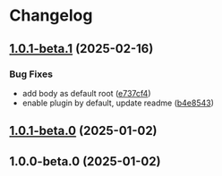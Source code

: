 # Changelog

## [1.0.1-beta.1](https://github.com/femundfilou/kirby-accessibility-check/compare/v1.0.1-beta.0...v1.0.1-beta.1) (2025-02-16)

### Bug Fixes

* add body as default root ([e737cf4](https://github.com/femundfilou/kirby-accessibility-check/commit/e737cf4cfa4fb1c1a62ea0f2b548bb84c32e3f25))
* enable plugin by default, update readme ([b4e8543](https://github.com/femundfilou/kirby-accessibility-check/commit/b4e8543aad5013252609ddb09599129c76023b3f))

## [1.0.1-beta.0](https://github.com/femundfilou/kirby-accessibility-check/compare/v1.0.0-beta.0...v1.0.1-beta.0) (2025-01-02)

## 1.0.0-beta.0 (2025-01-02)
